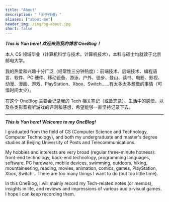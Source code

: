 ```yaml
---
title: "About"
description: "「关于作者」"
aliases: ["about-me"]
header_img: /img/bg-about.jpg
short: false
---
```


***This is Yun here! 欢迎来到我的博客 OneBlog！***

本人 CS 领域毕业（计算机科学与技术，计算机技术），本科与硕士均就读于北京邮电大学。

我的热爱和兴趣十分广泛（经常性三分钟热度）：前端技术、后端技术、编程语言、软件、PC 硬件、移动设备、游泳、户外、徒步、登山、读书、电影、影视、动漫、漫画、游戏、PlayStation、Xbox、Switch……有太多太多想做的事情（可惜时间太少）。

在这个 OneBlog 主要会记录我的 Tech 相关笔记（或备忘录）、生活中的感悟、以及各类影音视听游戏的评测和感想，希望能够一直坚持记录下去。

---

***This is Yun here! Welcome to my OneBlog!***

I graduated from the field of CS (Computer Science and Technology, Computer Technology), and both my undergraduate and master's degree studies at Beijing University of Posts and Telecommunications.

My hobbies and interests are very broad (regular three-minute hotness): front-end technology, back-end technology, programming languages, software, PC hardware, mobile devices, swimming, outdoors, hiking, mountaineering, reading, movies, animation, comics, games, PlayStation, Xbox, Switch... There are too many things I want to do (but too little time).

In this OneBlog, I will mainly record my Tech-related notes (or memos), insights in life, and reviews and impressions of various audio-visual games. I hope I can keep recording them.

